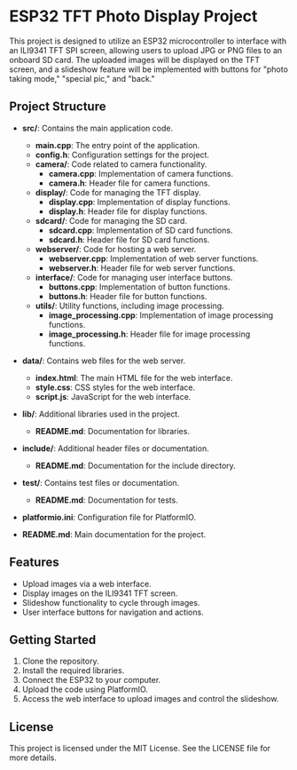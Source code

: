 # ESP32 TFT Photo Display Project

This project is designed to utilize an ESP32 microcontroller to interface with an ILI9341 TFT SPI screen, allowing users to upload JPG or PNG files to an onboard SD card. The uploaded images will be displayed on the TFT screen, and a slideshow feature will be implemented with buttons for "photo taking mode," "special pic," and "back."

## Project Structure

- **src/**: Contains the main application code.
  - **main.cpp**: The entry point of the application.
  - **config.h**: Configuration settings for the project.
  - **camera/**: Code related to camera functionality.
    - **camera.cpp**: Implementation of camera functions.
    - **camera.h**: Header file for camera functions.
  - **display/**: Code for managing the TFT display.
    - **display.cpp**: Implementation of display functions.
    - **display.h**: Header file for display functions.
  - **sdcard/**: Code for managing the SD card.
    - **sdcard.cpp**: Implementation of SD card functions.
    - **sdcard.h**: Header file for SD card functions.
  - **webserver/**: Code for hosting a web server.
    - **webserver.cpp**: Implementation of web server functions.
    - **webserver.h**: Header file for web server functions.
  - **interface/**: Code for managing user interface buttons.
    - **buttons.cpp**: Implementation of button functions.
    - **buttons.h**: Header file for button functions.
  - **utils/**: Utility functions, including image processing.
    - **image_processing.cpp**: Implementation of image processing functions.
    - **image_processing.h**: Header file for image processing functions.

- **data/**: Contains web files for the web server.
  - **index.html**: The main HTML file for the web interface.
  - **style.css**: CSS styles for the web interface.
  - **script.js**: JavaScript for the web interface.

- **lib/**: Additional libraries used in the project.
  - **README.md**: Documentation for libraries.

- **include/**: Additional header files or documentation.
  - **README.md**: Documentation for the include directory.

- **test/**: Contains test files or documentation.
  - **README.md**: Documentation for tests.

- **platformio.ini**: Configuration file for PlatformIO.

- **README.md**: Main documentation for the project.

## Features

- Upload images via a web interface.
- Display images on the ILI9341 TFT screen.
- Slideshow functionality to cycle through images.
- User interface buttons for navigation and actions.

## Getting Started

1. Clone the repository.
2. Install the required libraries.
3. Connect the ESP32 to your computer.
4. Upload the code using PlatformIO.
5. Access the web interface to upload images and control the slideshow.

## License

This project is licensed under the MIT License. See the LICENSE file for more details.